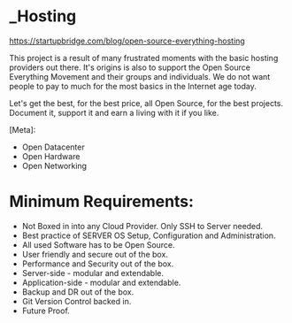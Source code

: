 # _Hosting
https://startupbridge.com/blog/open-source-everything-hosting

This project is a result of many frustrated moments with the basic hosting providers out there.
It's origins is also to support the Open Source Everything Movement and their groups and individuals.
We do not want people to pay to much for the most basics in the Internet age today.

Let's get the best, for the best price, all Open Source, for the best projects.
Document it, support it and earn a living with it if you like.

[Meta]:
- Open Datacenter
- Open Hardware
- Open Networking

# Minimum Requirements:
- Not Boxed in into any Cloud Provider. Only SSH to Server needed.
- Best practice of SERVER OS Setup, Configuration and Administration.
- All used Software has to be Open Source.
- User friendly and secure out of the box.
- Performance and Security out of the box.
- Server-side - modular and extendable.
- Application-side - modular and extendable.
- Backup and DR out of the box.
- Git Version Control backed in.
- Future Proof.
